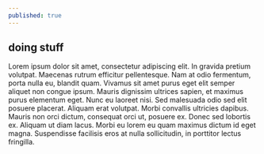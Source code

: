 ```yaml
---
published: true
---
```

## doing stuff
Lorem ipsum dolor sit amet, consectetur adipiscing elit. In gravida pretium volutpat. Maecenas rutrum efficitur pellentesque. Nam at odio fermentum, porta nulla eu, blandit quam. Vivamus sit amet purus eget elit semper aliquet non congue ipsum. Mauris dignissim ultrices sapien, et maximus purus elementum eget. Nunc eu laoreet nisi. Sed malesuada odio sed elit posuere placerat. Aliquam erat volutpat. Morbi convallis ultricies dapibus. Mauris non orci dictum, consequat orci ut, posuere ex. Donec sed lobortis ex. Aliquam ut diam lacus. Morbi eu lorem eu quam maximus dictum id eget magna. Suspendisse facilisis eros at nulla sollicitudin, in porttitor lectus fringilla.